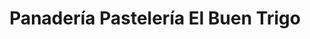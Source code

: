 ---
title: "Panadería Pastelería El Buen Trigo"
url: /guacimo/panaderia-pasteleria-el-buen-trigo/
shop: panadería
---